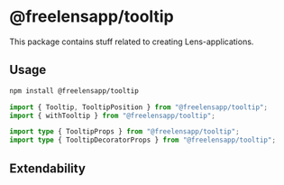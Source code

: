 # @freelensapp/tooltip

This package contains stuff related to creating Lens-applications. 

## Usage

```sh
npm install @freelensapp/tooltip
```

```typescript
import { Tooltip, TooltipPosition } from "@freelensapp/tooltip";
import { withTooltip } from "@freelensapp/tooltip";

import type { TooltipProps } from "@freelensapp/tooltip";
import type { TooltipDecoratorProps } from "@freelensapp/tooltip";

```

## Extendability
